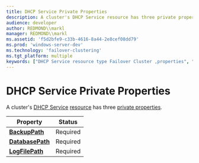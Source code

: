 ```yaml
---
title: DHCP Service Private Properties
description: A cluster's DHCP Service resource has three private properties.
audience: developer
author: REDMOND\\markl
manager: REDMOND\\markl
ms.assetid: 'f5d2bfe9-c33b-4616-8a44-2e8cef08dd79'
ms.prod: 'windows-server-dev'
ms.technology: 'failover-clustering'
ms.tgt_platform: multiple
keywords: ["DHCP Service resource type Failover Cluster ,properties", "properties Failover Cluster ,DHCP Service (private) properties"]
---
```


# DHCP Service Private Properties

A cluster's [DHCP Service](dhcp-service.md) [resource](resources.md) has three [private properties](private-properties.md).



| Property                                              | Status   |
|-------------------------------------------------------|----------|
| [**BackupPath**](the-dhcp-service-backuppath.md)     | Required |
| [**DatabasePath**](the-dhcp-service-databasepath.md) | Required |
| [**LogFilePath**](the-dhcp-service-logfilepath.md)   | Required |



 

 

 




